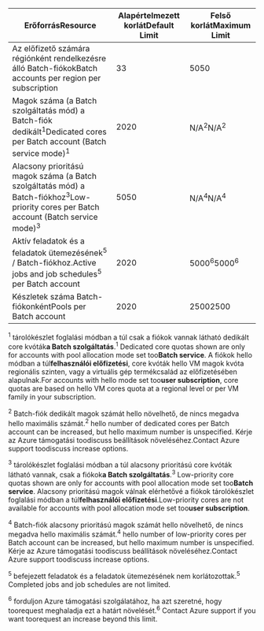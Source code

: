 | <span data-ttu-id="60950-101">**Erőforrás**</span><span class="sxs-lookup"><span data-stu-id="60950-101">**Resource**</span></span> | <span data-ttu-id="60950-102">**Alapértelmezett korlát**</span><span class="sxs-lookup"><span data-stu-id="60950-102">**Default Limit**</span></span> | <span data-ttu-id="60950-103">**Felső korlát**</span><span class="sxs-lookup"><span data-stu-id="60950-103">**Maximum Limit**</span></span> |
| --- | --- | --- |
| <span data-ttu-id="60950-104">Az előfizető számára régiónként rendelkezésre álló Batch-fiókok</span><span class="sxs-lookup"><span data-stu-id="60950-104">Batch accounts per region per subscription</span></span> | <span data-ttu-id="60950-105">3</span><span class="sxs-lookup"><span data-stu-id="60950-105">3</span></span> |<span data-ttu-id="60950-106">50</span><span class="sxs-lookup"><span data-stu-id="60950-106">50</span></span> |
| <span data-ttu-id="60950-107">Magok száma (a Batch szolgáltatás mód) a Batch-fiók dedikált<sup>1</sup></span><span class="sxs-lookup"><span data-stu-id="60950-107">Dedicated cores per Batch account (Batch service mode)<sup>1</sup></span></span> | <span data-ttu-id="60950-108">20</span><span class="sxs-lookup"><span data-stu-id="60950-108">20</span></span> | <span data-ttu-id="60950-109">N/A<sup>2</sup></span><span class="sxs-lookup"><span data-stu-id="60950-109">N/A<sup>2</sup></span></span> |
| <span data-ttu-id="60950-110">Alacsony prioritású magok száma (a Batch szolgáltatás mód) a Batch-fiókhoz<sup>3</sup></span><span class="sxs-lookup"><span data-stu-id="60950-110">Low-priority cores per Batch account (Batch service mode)<sup>3</sup></span></span> | <span data-ttu-id="60950-111">50</span><span class="sxs-lookup"><span data-stu-id="60950-111">50</span></span> | <span data-ttu-id="60950-112">N/A<sup>4</sup></span><span class="sxs-lookup"><span data-stu-id="60950-112">N/A<sup>4</sup></span></span> |
| <span data-ttu-id="60950-113">Aktív feladatok és a feladatok ütemezésének<sup>5</sup> / Batch-fiókhoz.</span><span class="sxs-lookup"><span data-stu-id="60950-113">Active jobs and job schedules<sup>5</sup> per Batch account</span></span> | <span data-ttu-id="60950-114">20</span><span class="sxs-lookup"><span data-stu-id="60950-114">20</span></span> | <span data-ttu-id="60950-115">5000<sup>6</sup></span><span class="sxs-lookup"><span data-stu-id="60950-115">5000<sup>6</sup></span></span> |
| <span data-ttu-id="60950-116">Készletek száma Batch-fiókonként</span><span class="sxs-lookup"><span data-stu-id="60950-116">Pools per Batch account</span></span> | <span data-ttu-id="60950-117">20</span><span class="sxs-lookup"><span data-stu-id="60950-117">20</span></span> | <span data-ttu-id="60950-118">2500</span><span class="sxs-lookup"><span data-stu-id="60950-118">2500</span></span> |

<span data-ttu-id="60950-119"><sup>1</sup> tárolókészlet foglalási módban a túl csak a fiókok vannak látható dedikált core kvóták**a Batch szolgáltatás**.</span><span class="sxs-lookup"><span data-stu-id="60950-119"><sup>1</sup> Dedicated core quotas shown are only for accounts with pool allocation mode set too**Batch service**.</span></span> <span data-ttu-id="60950-120">A fiókok hello módban a túl**felhasználói előfizetési**, core kvóták hello VM magok kvóta regionális szinten, vagy a virtuális gép termékcsalád az előfizetésében alapulnak.</span><span class="sxs-lookup"><span data-stu-id="60950-120">For accounts with hello mode set too**user subscription**, core quotas are based on hello VM cores quota at a regional level or per VM family in your subscription.</span></span>

<span data-ttu-id="60950-121"><sup>2</sup> Batch-fiók dedikált magok számát hello növelhető, de nincs megadva hello maximális számát.</span><span class="sxs-lookup"><span data-stu-id="60950-121"><sup>2</sup> hello number of dedicated cores per Batch account can be increased, but hello maximum number is unspecified.</span></span> <span data-ttu-id="60950-122">Kérje az Azure támogatási toodiscuss beállítások növeléséhez.</span><span class="sxs-lookup"><span data-stu-id="60950-122">Contact Azure support toodiscuss increase options.</span></span>

<span data-ttu-id="60950-123"><sup>3</sup> tárolókészlet foglalási módban a túl alacsony prioritású core kvóták látható vannak, csak a fiókok**a Batch szolgáltatás**.</span><span class="sxs-lookup"><span data-stu-id="60950-123"><sup>3</sup> Low-priority core quotas shown are only for accounts with pool allocation mode set too**Batch service**.</span></span> <span data-ttu-id="60950-124">Alacsony prioritású magok válnak elérhetővé a fiókok tárolókészlet foglalási módban a túl**felhasználói előfizetési**.</span><span class="sxs-lookup"><span data-stu-id="60950-124">Low-priority cores are not available for accounts with pool allocation mode set too**user subscription**.</span></span>

<span data-ttu-id="60950-125"><sup>4</sup> Batch-fiók alacsony prioritású magok számát hello növelhető, de nincs megadva hello maximális számát.</span><span class="sxs-lookup"><span data-stu-id="60950-125"><sup>4</sup> hello number of low-priority cores per Batch account can be increased, but hello maximum number is unspecified.</span></span> <span data-ttu-id="60950-126">Kérje az Azure támogatási toodiscuss beállítások növeléséhez.</span><span class="sxs-lookup"><span data-stu-id="60950-126">Contact Azure support toodiscuss increase options.</span></span>

<span data-ttu-id="60950-127"><sup>5</sup> befejezett feladatok és a feladatok ütemezésének nem korlátozottak.</span><span class="sxs-lookup"><span data-stu-id="60950-127"><sup>5</sup> Completed jobs and job schedules are not limited.</span></span>

<span data-ttu-id="60950-128"><sup>6</sup> forduljon Azure támogatási szolgálatához, ha azt szeretné, hogy toorequest meghaladja ezt a határt növelését.</span><span class="sxs-lookup"><span data-stu-id="60950-128"><sup>6</sup> Contact Azure support if you want toorequest an increase beyond this limit.</span></span>
